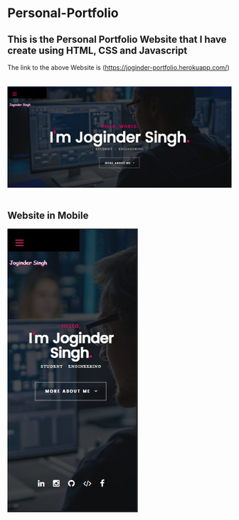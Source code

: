 # Personal-Portfolio
## This is the Personal Portfolio Website that I have create using HTML, CSS and Javascript

The link to the above Website is (https://joginder-portfolio.herokuapp.com/)
</br>
</br>
</br>
![](images/portfolio/new-portfolio.jpeg)
</br>
</br>
## Website in Mobile
![](images/portfolio/In-mobile.jpeg)
